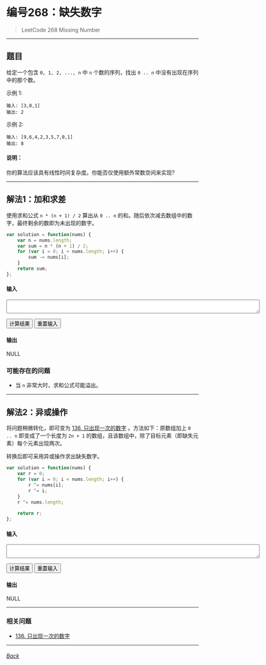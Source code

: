 编号268：缺失数字
=============================

> LeetCode 268 Missing Number

*** *** ***

## 题目

给定一个包含 `0, 1, 2, ..., n` 中 `n` 个数的序列，找出 `0 .. n` 中没有出现在序列中的那个数。

示例 1:
```
输入: [3,0,1]
输出: 2
```

示例 2:
```
输入: [9,6,4,2,3,5,7,0,1]
输出: 8
```

#### 说明：

你的算法应该具有线性时间复杂度。你能否仅使用额外常数空间来实现?


**** **** ****

## 解法1：加和求差

使用求和公式 `n * (n + 1) / 2` 算出从 `0 .. n` 的和。随后依次减去数组中的数字，最终剩余的数即为未出现的数字。

```javascript
var solution = function(nums) {
    var n = nums.length;
    var sum = n * (n + 1) / 2;
    for (var i = 0; i < nums.length; i++) {
        sum -= nums[i];
    }
    return sum;
};
```

#### 输入
<textarea id="problemInputSum" rows="2" cols="80%"></textarea>

<p></p>
<span>
<button onclick="problemRun('solutionSum', 'problemInputSum', 'problemOutputSum')">计算结果</button>
<button class="problemInit" onclick="resetInput('problemInputSum', '[5,4,3,1,0]')">重置输入</button>
</span>

#### 输出
<p id="problemOutputSum">NULL</p>

### 可能存在的问题

+ 当 `n` 非常大时，求和公式可能溢出。

**** **** ****

## 解法2：异或操作

将问题稍微转化，即可变为 [136. 只出现一次的数字](./136_SingleNumber) 。方法如下：原数组加上 `0 .. n` 即变成了一个长度为 `2n + 1` 的数组，且该数组中，除了目标元素（即缺失元素）每个元素出现两次。

转换后即可采用异或操作求出缺失数字。

```javascript
var solution = function(nums) {
    var r = 0;
    for (var i = 0; i < nums.length; i++) {
        r ^= nums[i];
        r ^= i;
    }
    r ^= nums.length;
    
    return r;
};
```

#### 输入
<textarea id="problemInputXor" rows="2" cols="80%"></textarea>

<p></p>
<span>
<button onclick="problemRun('solutionXor', 'problemInputXor', 'problemOutputXor')">计算结果</button>
<button class="problemInit" onclick="resetInput('problemInputXor', '[5,4,3,1,0]')">重置输入</button>
</span>

#### 输出
<p id="problemOutputXor">NULL</p>


**** **** ****

### 相关问题

+ [136. 只出现一次的数字](./136_SingleNumber)


*** *** ***
###### [Back](./index)

<script id="jsSolutions" type="text/javascript">
var solutionSum = function(nums) {
    var n = nums.length;
    var sum = n * (n + 1) / 2;
    for (var i = 0; i < nums.length; i++) {
        sum -= nums[i];
    }
    return sum;
};
var solutionXor = function(nums) {
    var r = 0;
    for (var i = 0; i < nums.length; i++) {
        r ^= nums[i];
        r ^= i;
    }
    r ^= nums.length;
    
    return r;
};
</script>

<script id="jsUtils" type="text/javascript">
var utilTrim = function(s) { return s.replace(/(^\s*)|(\s*$)/g, ""); };
var utilIsInt = function(i) { return (typeof i === "number" && i % 1 === 0) }
</script>

<script id="jsInterface" type="text/javascript">
var parseInput = function(lines) {
    var checkNums = function(nums) {
        var h = {}
        for (var i = 0; i < nums.length; i++) {
            if (!utilIsInt(nums[i])) { return false; }
            if (nums[i] in h) { return false; }
            h[nums[i]] = 1;
        }
        return true;
    };
    
    if (!(lines instanceof Array && lines.length == 1)) { return false; }
    try {
        nums = eval(lines[0]);
    } catch (err) { return false; }
    if (!(nums instanceof Array)) { return false; }
    if (!checkNums(nums)) { return false; }
    
    return nums;
};

var resetInput = function(inputName, inputValue) {
    var i = document.getElementById(inputName);
    i.value = inputValue;
};

var formatOutput = function(result) {
    return result;
};

var problemRun = function(solutionName, inputName, outputName) {
    // get input and output element
    var i = document.getElementById(inputName);
    var o = document.getElementById(outputName);
    i.setAttribute("readonly", "readonly");
    
    // parse input
    var args = utilTrim(i.value);
    var lines = args.split("\n");
    var r = parseInput(lines);
    
    // check input
    if (!r) {
        r = "输入错误";
    } else {
        var nums = r;
        
        // execute solution
        var r = eval(solutionName + "(nums);");
        var r = formatOutput(r);
    }
    
    // change output and unlock input
    o.innerText = r;                    // or innerHTML. value is not valid
    i.removeAttribute("readonly");
};

window.onload = function(){
    var targets = document.getElementsByClassName("problemInit");
    for (var i = 0; i < targets.length; i++) {
        targets[i].click();
    }
};

</script>

